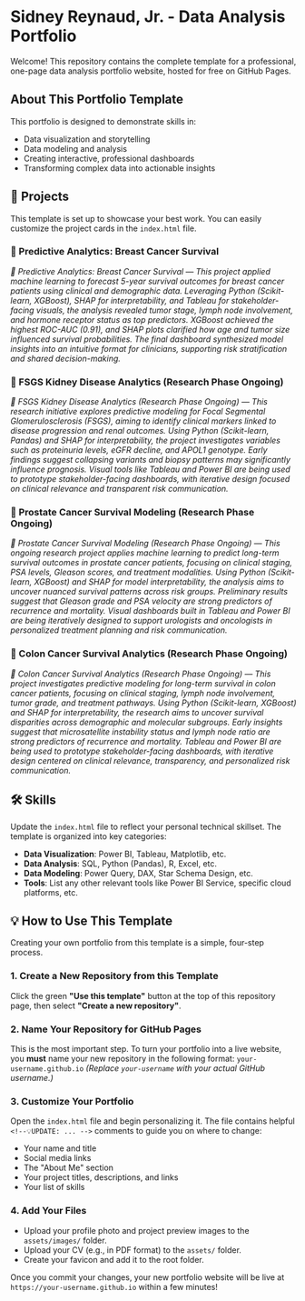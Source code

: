 # Sidney Reynaud, Jr. - Data Analysis Portfolio

Welcome! This repository contains the complete template for a professional, one-page data analysis portfolio website, hosted for free on GitHub Pages.

## About This Portfolio Template

This portfolio is designed to demonstrate skills in:
- Data visualization and storytelling
- Data modeling and analysis
- Creating interactive, professional dashboards
- Transforming complex data into actionable insights

## 🚀 Projects

This template is set up to showcase your best work. You can easily customize the project cards in the `index.html` file.

### 🎯 Predictive Analytics: Breast Cancer Survival
*🎯 Predictive Analytics: Breast Cancer Survival — This project applied machine learning to forecast 5-year survival outcomes for breast cancer patients using clinical and demographic data. Leveraging Python (Scikit-learn, XGBoost), SHAP for interpretability, and Tableau for stakeholder-facing visuals, the analysis revealed tumor stage, lymph node involvement, and hormone receptor status as top predictors. XGBoost achieved the highest ROC-AUC (0.91), and SHAP plots clarified how age and tumor size influenced survival probabilities. The final dashboard synthesized model insights into an intuitive format for clinicians, supporting risk stratification and shared decision-making.*

### 🔬 FSGS Kidney Disease Analytics (Research Phase Ongoing)
*🔬 FSGS Kidney Disease Analytics (Research Phase Ongoing) — This research initiative explores predictive modeling for Focal Segmental Glomerulosclerosis (FSGS), aiming to identify clinical markers linked to disease progression and renal outcomes. Using Python (Scikit-learn, Pandas) and SHAP for interpretability, the project investigates variables such as proteinuria levels, eGFR decline, and APOL1 genotype. Early findings suggest collapsing variants and biopsy patterns may significantly influence prognosis. Visual tools like Tableau and Power BI are being used to prototype stakeholder-facing dashboards, with iterative design focused on clinical relevance and transparent risk communication.*

### 🧬 Prostate Cancer Survival Modeling (Research Phase Ongoing)
*🧠 Prostate Cancer Survival Modeling (Research Phase Ongoing) — This ongoing research project applies machine learning to predict long-term survival outcomes in prostate cancer patients, focusing on clinical staging, PSA levels, Gleason scores, and treatment modalities. Using Python (Scikit-learn, XGBoost) and SHAP for model interpretability, the analysis aims to uncover nuanced survival patterns across risk groups. Preliminary results suggest that Gleason grade and PSA velocity are strong predictors of recurrence and mortality. Visual dashboards built in Tableau and Power BI are being iteratively designed to support urologists and oncologists in personalized treatment planning and risk communication.*

### 🧬 Colon Cancer Survival Analytics (Research Phase Ongoing)
*🧬 Colon Cancer Survival Analytics (Research Phase Ongoing) — This project investigates predictive modeling for long-term survival in colon cancer patients, focusing on clinical staging, lymph node involvement, tumor grade, and treatment pathways. Using Python (Scikit-learn, XGBoost) and SHAP for interpretability, the research aims to uncover survival disparities across demographic and molecular subgroups. Early insights suggest that microsatellite instability status and lymph node ratio are strong predictors of recurrence and mortality. Tableau and Power BI are being used to prototype stakeholder-facing dashboards, with iterative design centered on clinical relevance, transparency, and personalized risk communication.*


## 🛠️ Skills

Update the `index.html` file to reflect your personal technical skillset. The template is organized into key categories:

- **Data Visualization**: Power BI, Tableau, Matplotlib, etc.
- **Data Analysis**: SQL, Python (Pandas), R, Excel, etc.
- **Data Modeling**: Power Query, DAX, Star Schema Design, etc.
- **Tools**: List any other relevant tools like Power BI Service, specific cloud platforms, etc.

## 💡 How to Use This Template

Creating your own portfolio from this template is a simple, four-step process.

### 1. Create a New Repository from this Template
Click the green **"Use this template"** button at the top of this repository page, then select **"Create a new repository"**.

### 2. Name Your Repository for GitHub Pages
This is the most important step. To turn your portfolio into a live website, you **must** name your new repository in the following format:
`your-username.github.io`
*(Replace `your-username` with your actual GitHub username.)*

### 3. Customize Your Portfolio
Open the `index.html` file and begin personalizing it. The file contains helpful `<!--💡UPDATE: ... -->` comments to guide you on where to change:
- Your name and title
- Social media links
- The "About Me" section
- Your project titles, descriptions, and links
- Your list of skills

### 4. Add Your Files
- Upload your profile photo and project preview images to the `assets/images/` folder.
- Upload your CV (e.g., in PDF format) to the `assets/` folder.
- Create your favicon and add it to the root folder.

Once you commit your changes, your new portfolio website will be live at `https://your-username.github.io` within a few minutes!
